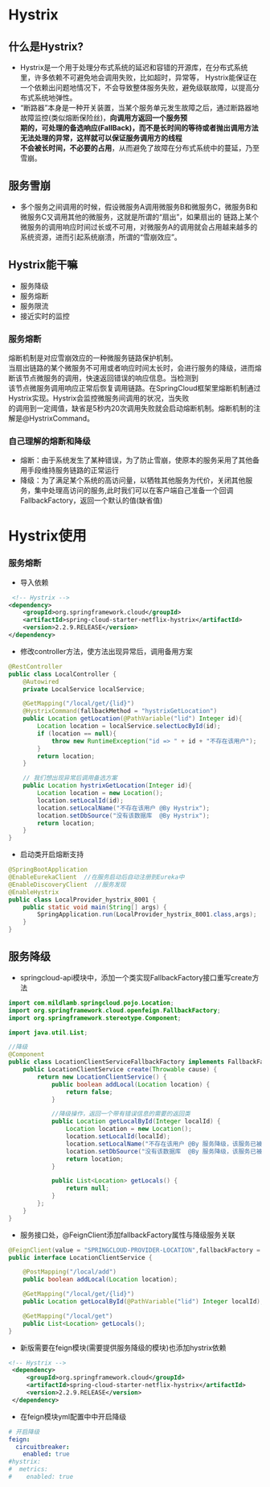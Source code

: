 # Hystrix
## 什么是Hystrix?
- Hystrix是一个用于处理分布式系统的延迟和容错的开源库，在分布式系统里，许多依赖不可避免地会调用失败，比如超时，异常等，
Hystrix能保证在一个依赖出问题地情况下，不会导致整体服务失败，避免级联故障，以提高分布式系统地弹性。  
- “断路器”本身是一种开关装置，当某个服务单元发生故障之后，通过断路器地故障监控(类似熔断保险丝)，**向调用方返回一个服务预  
期的，可处理的备选响应(FallBack)，而不是长时间的等待或者抛出调用方法无法处理的异常，这样就可以保证服务调用方的线程  
不会被长时间，不必要的占用**，从而避免了故障在分布式系统中的蔓延，乃至雪崩。

## 服务雪崩
- 多个服务之间调用的时候，假设微服务A调用微服务B和微服务C，微服务B和微服务C又调用其他的微服务，这就是所谓的“扇出”，如果扇出的
链路上某个微服务的调用响应时间过长或不可用，对微服务A的调用就会占用越来越多的系统资源，进而引起系统崩溃，所谓的“雪崩效应”。  

## Hystrix能干嘛
- 服务降级
- 服务熔断
- 服务限流
- 接近实时的监控

### 服务熔断
熔断机制是对应雪崩效应的一种微服务链路保护机制。  
当扇出链路的某个微服务不可用或者响应时间太长时，会进行服务的降级，进而熔断该节点微服务的调用，快速返回错误的响应信息。当检测到  
该节点微服务调用响应正常后恢复调用链路。在SpringCloud框架里熔断机制通过Hystrix实现。Hystrix会监控微服务间调用的状况，当失败  
的调用到一定阈值，缺省是5秒内20次调用失败就会启动熔断机制。熔断机制的注解是@HystrixCommand。 


### 自己理解的熔断和降级
- 熔断：由于系统发生了某种错误，为了防止雪崩，使原本的服务采用了其他备用手段维持服务链路的正常运行
- 降级：为了满足某个系统的高访问量，以牺牲其他服务为代价，关闭其他服务，集中处理高访问的服务,此时我们可以在客户端自己准备一个回调FallbackFactory，返回一个默认的值(缺省值)


# Hystrix使用
### 服务熔断
- 导入依赖
```xml
 <!-- Hystrix -->
<dependency>
    <groupId>org.springframework.cloud</groupId>
    <artifactId>spring-cloud-starter-netflix-hystrix</artifactId>
    <version>2.2.9.RELEASE</version>
</dependency>
```
- 修改controller方法，使方法出现异常后，调用备用方案
```java
@RestController
public class LocalController {
    @Autowired
    private LocalService localService;

    @GetMapping("/local/get/{lid}")
    @HystrixCommand(fallbackMethod = "hystrixGetLocation")
    public Location getLocation(@PathVariable("lid") Integer id){
        Location location = localService.selectLocById(id);
        if (location == null){
            throw new RuntimeException("id => " + id + "不存在该用户");
        }
        return location;
    }

    // 我们想出现异常后调用备选方案
    public Location hystrixGetLocation(Integer id){
        Location location = new Location();
        location.setLocalId(id);
        location.setLocalName("不存在该用户 @By Hystrix");
        location.setDbSource("没有该数据库  @By Hystrix");
        return location;
    }
}
```
- 启动类开启熔断支持
```java
@SpringBootApplication
@EnableEurekaClient  //在服务启动后自动注册到Eureka中
@EnableDiscoveryClient  //服务发现
@EnableHystrix
public class LocalProvider_hystrix_8001 {
    public static void main(String[] args) {
        SpringApplication.run(LocalProvider_hystrix_8001.class,args);
    }
}
```
## 服务降级
- springcloud-api模块中，添加一个类实现FallbackFactory接口重写create方法
```java
import com.mildlamb.springcloud.pojo.Location;
import org.springframework.cloud.openfeign.FallbackFactory;
import org.springframework.stereotype.Component;

import java.util.List;

//降级
@Component
public class LocationClientServiceFallbackFactory implements FallbackFactory {
    public LocationClientService create(Throwable cause) {
        return new LocationClientService() {
            public boolean addLocal(Location location) {
                return false;
            }

            //降级操作，返回一个带有错误信息的需要的返回类
            public Location getLocalById(Integer localId) {
                Location location = new Location();
                location.setLocalId(localId);
                location.setLocalName("不存在该用户 @By 服务降级，该服务已被降级关闭");
                location.setDbSource("没有该数据库  @By 服务降级，该服务已被降级关闭");
                return location;
            }

            public List<Location> getLocals() {
                return null;
            }
        };
    }
}
```
- 服务接口处，@FeignClient添加fallbackFactory属性与降级服务关联
```java
@FeignClient(value = "SPRINGCLOUD-PROVIDER-LOCATION",fallbackFactory = LocationClientServiceFallbackFactory.class)
public interface LocationClientService {

    @PostMapping("/local/add")
    public boolean addLocal(Location location);

    @GetMapping("/local/get/{lid}")
    public Location getLocalById(@PathVariable("lid") Integer localId);

    @GetMapping("/local/get")
    public List<Location> getLocals();
}
```
- 新版需要在feign模块(需要提供服务降级的模块)也添加hystrix依赖
```xml
<!-- Hystrix -->
 <dependency>
     <groupId>org.springframework.cloud</groupId>
     <artifactId>spring-cloud-starter-netflix-hystrix</artifactId>
     <version>2.2.9.RELEASE</version>
 </dependency>
```
- 在feign模块yml配置中中开启降级
```yml
# 开启降级
feign:
  circuitbreaker:
    enabled: true
#hystrix:
#  metrics:
#    enabled: true
```
